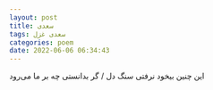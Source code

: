 ```yaml
---
layout: post
title: سعدی
tags: سعدی غزل
categories: poem
date: 2022-06-06 06:34:43
---
```


این چنین بیخود نرفتی سنگ دل / گر بدانستی چه بر ما می‌رود
